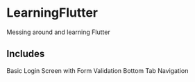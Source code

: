 # LearningFlutter

Messing around and learning Flutter

## Includes

Basic Login Screen with Form Validation
Bottom Tab Navigation


